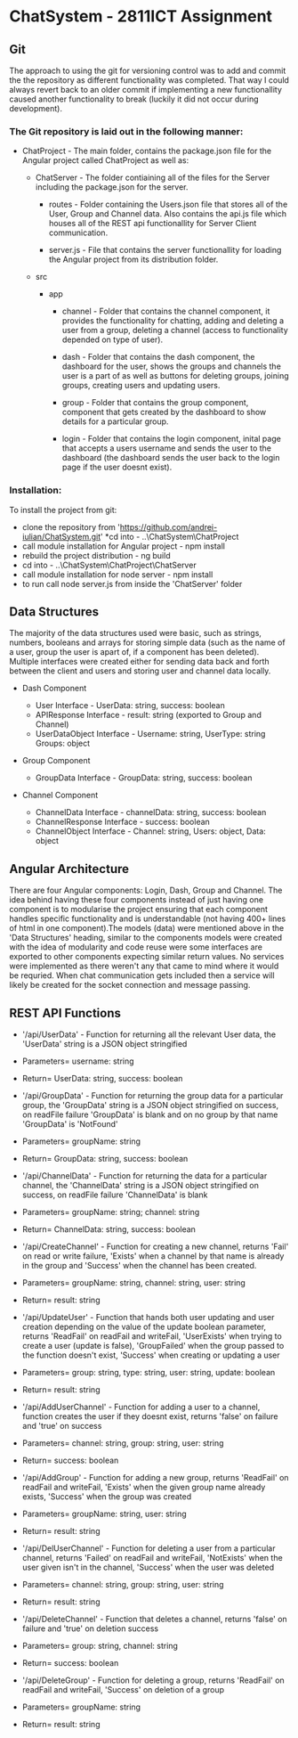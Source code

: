 # ChatSystem - 2811ICT Assignment

## Git
The approach to using the git for versioning control was to add and commit the the repository as different functionality was 
completed. That way I could always revert back to an older commit if implementing a new functionallity caused another functionality
to break (luckily it did not occur during development).

### The Git repository is laid out in the following manner:
* ChatProject - The main folder, contains the package.json file for the Angular project called ChatProject as well as:
  * ChatServer - The folder contiaining all of the files for the Server including the package.json for the server.
    * routes - Folder containing the Users.json file that stores all of the User, Group and Channel data. Also contains 
    the api.js file which houses all of the REST api functionallity for Server Client communication.
    
    * server.js - File that contains the server functionallity for loading the Angular project from its distribution folder.
    
  * src
    * app
      * channel - Folder that contains the channel component, it provides the functionality for chatting, adding and deleting a 
      user from a group, deleting a channel (access to functionality depended on type of user).
      
      * dash - Folder that contains the dash component, the dashboard for the user, shows the groups and channels the user is a 
      part of as well as buttons for deleting groups, joining groups, creating users and updating users. 
      
      * group - Folder that contains the group component, component that gets created by the dashboard to show details for a
      particular group.
      
      * login - Folder that contains the login component, inital page that accepts a users username and sends the user to the 
      dashboard (the dashboard sends the user back to the login page if the user doesnt exist).

### Installation:
To install the project from git:
* clone the repository from 'https://github.com/andrei-iulian/ChatSystem.git'
*cd into - ..\ChatSystem\ChatProject
* call module installation for Angular project - npm install
* rebuild the project distribution - ng build
* cd into - ..\ChatSystem\ChatProject\ChatServer
* call module installation for node server - npm install
* to run call node server.js from inside the 'ChatServer' folder

## Data Structures
The majority of the data structures used were basic, such as strings, numbers, booleans and arrays for storing simple data 
(such as the name of a user, group the user is apart of, if a component has been deleted). Multiple interfaces were created
either for sending data back and forth between the client and users and storing user and channel data locally.
* Dash Component
  * User Interface - UserData: string, success: boolean
  * APIResponse Interface - result: string (exported to Group and Channel)
  * UserDataObject Interface -   Username: string, UserType: string Groups: object

* Group Component
  * GroupData Interface - GroupData: string, success: boolean

* Channel Component
  * ChannelData Interface - channelData: string, success: boolean
  * ChannelResponse Interface - success: boolean
  * ChannelObject Interface - Channel: string, Users: object, Data: object
  
## Angular Architecture
There are four Angular components: Login, Dash, Group and Channel. The idea behind having these four components instead of just having one component is to modularise the project ensuring that each component handles specific functionality and is understandable (not having 400+ lines of html in one component).The models (data) were mentioned above in the 'Data Structures' heading, similar to the components models were created with the idea of modularity and code reuse were some interfaces are exported to other components expecting similar return values. No services were implemented as there weren't any that came to mind where it would be requried. When chat communication gets included then a service will likely be created for the socket connection and message passing. 

## REST API Functions
* '/api/UserData' - Function for returning all the relevant User data, the 'UserData' string is a JSON object stringified
 * Parameters= username: string
 * Return= UserData: string, success: boolean

* '/api/GroupData' - Function for returning the group data for a particular group, the 'GroupData' string is a JSON object stringified 
on success, on readFile failure 'GroupData' is blank and on no group by that name 'GroupData' is 'NotFound'
 * Parameters= groupName: string
 * Return= GroupData: string, success: boolean
 
* '/api/ChannelData' - Function for returning the data for a particular channel,  the 'ChannelData' string is a JSON object stringified 
on success, on readFile failure 'ChannelData' is blank
 * Parameters= groupName: string; channel: string
 * Return= ChannelData: string, success: boolean
 
* '/api/CreateChannel' - Function for creating a new channel, returns 'Fail' on read or write failure, 'Exists' when a channel by that name is already in the group and 'Success' when the channel has been created.
 * Parameters= groupName: string, channel: string, user: string
 * Return= result: string
 
 * '/api/UpdateUser' - Function that hands both user updating and user creation depending on the value of the update boolean parameter, returns 'ReadFail' on readFail and writeFail, 'UserExists' when trying to create a user (update is false), 'GroupFailed' when the group passed to the function doesn't exist, 'Success' when creating or updating a user
  * Parameters= group: string, type: string, user: string, update: boolean
  * Return= result: string
 
 * '/api/AddUserChannel' - Function for adding a user to a channel, function creates the user if they doesnt exist, returns 'false' on failure and 'true' on success
  * Parameters= channel: string, group: string, user: string
  * Return= success: boolean
 
 * '/api/AddGroup' - Function for adding a new group, returns 'ReadFail' on readFail and writeFail, 'Exists' when the given group name already exists, 'Success' when the group was created
  * Parameters= groupName: string, user: string
  * Return= result: string
 
 * '/api/DelUserChannel' - Function for deleting a user from a particular channel, returns 'Failed' on readFail and writeFail, 'NotExists' when the user given isn't in the channel, 'Success' when the user was deleted
  * Parameters= channel: string, group: string, user: string
  * Return= result: string
  
* '/api/DeleteChannel' - Function that deletes a channel,  returns 'false' on failure and 'true' on deletion success
 * Parameters= group: string, channel: string
 * Return= success: boolean
 
* '/api/DeleteGroup' - Function for deleting a group, returns 'ReadFail' on readFail and writeFail, 'Success' on deletion of a group
 * Parameters= groupName: string
 * Return= result: string
 
 
 
 
 

